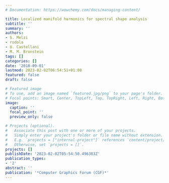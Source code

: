 ```yaml
---
# Documentation: https://wowchemy.com/docs/managing-content/

title: Localized manifold harmonics for spectral shape analysis
subtitle: ''
summary: ''
authors:
- S. Melzi
- rodola
- U. Castellani
- M. M. Bronstein
tags: []
categories: []
date: '2018-09-01'
lastmod: 2023-02-02T06:54:51+01:00
featured: false
draft: false

# Featured image
# To use, add an image named `featured.jpg/png` to your page's folder.
# Focal points: Smart, Center, TopLeft, Top, TopRight, Left, Right, BottomLeft, Bottom, BottomRight.
image:
  caption: ''
  focal_point: ''
  preview_only: false

# Projects (optional).
#   Associate this post with one or more of your projects.
#   Simply enter your project's folder or file name without extension.
#   E.g. `projects = ["internal-project"]` references `content/project/deep-learning/index.md`.
#   Otherwise, set `projects = []`.
projects: []
publishDate: '2023-02-02T05:54:50.496383Z'
publication_types:
- '2'
abstract: ''
publication: '*Computer Graphics Forum (CGF)*'
---
```

